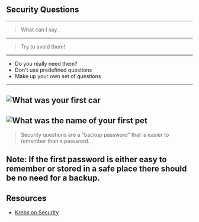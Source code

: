 ## Security Questions
---
> What can I say…
---
> Try to avoid them!
---
* Do you really need them?
* <!-- .element: class="fragment" --> Don't use predefined questions
* <!-- .element: class="fragment" --> Make up your own set of questions
---
![What was your first car](deck/resources/stickshift.png)
---
![What was the name of your first pet](deck/resources/whatwasyourfirstpet.png)
---
> Security questions are a "backup password" that is easier to remember than a password.

Note: If the first password is either easy to remember or stored in a safe place there should be
no need for a backup.
---
## Resources

* [Krebs on Security](https://krebsonsecurity.com/2018/04/dont-give-away-historic-details-about-yourself/)
